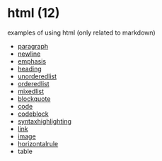 # html (12)
examples of using html (only related to markdown)

+ [paragraph](paragraph.md)
+ [newline](newline.md)
+ [emphasis](emphasis.md)
+ [heading](heading.md)
+ [unorderedlist](unorderedlist.md)
+ [orderedlist](orderedlist.md)
+ [mixedlist](mixedlist.md)
+ [blockquote](blockquote.md)
+ [code](code.md)
+ [codeblock](codeblock.md)
+ [syntaxhighlighting](syntaxhighlighting.md)
+ [link](link.md)
+ [image](image.md)
+ [horizontalrule](horizontalrule.md)
+ table
